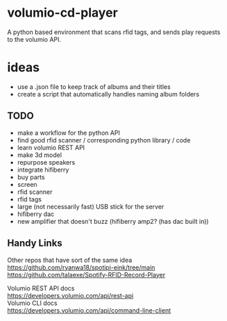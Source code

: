 # volumio-cd-player
A python based environment that scans rfid tags, and sends play requests to the volumio API.

# ideas
- use a .json file to keep track of albums and their titles
- create a script that automatically handles naming album folders


## TODO
- make a workflow for the python API
- find good rfid scanner / corresponding python library / code
- learn volumio REST API
- make 3d model
- repurpose speakers
- integrate hifiberry
- buy parts
-   screen
-   rfid scanner
-   rfid tags
-   large (not necessarily fast) USB stick for the server
-   hifiberry dac
-   new amplifier that doesn't buzz (hifiberry amp2? (has dac built in))

## Handy Links
Other repos that have sort of the same idea  
https://github.com/ryanwa18/spotipi-eink/tree/main  
https://github.com/talaexe/Spotify-RFID-Record-Player  

Volumio REST API docs  
https://developers.volumio.com/api/rest-api  
Volumio CLI docs  
https://developers.volumio.com/api/command-line-client
